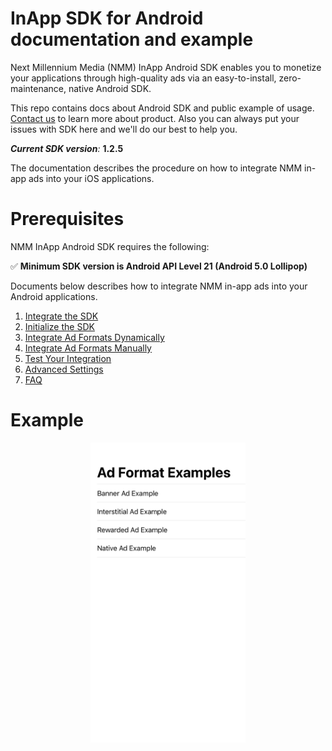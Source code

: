# InApp SDK for Android documentation and example

Next Millennium Media (NMM) InApp Android SDK enables you to monetize your applications through
high-quality ads via an easy-to-install, zero-maintenance, native Android SDK.

This repo contains docs about Android SDK and public example of
usage. [Contact us](https://nextmillennium.io/) to learn more about product. Also you can always put
your issues with SDK here and we'll do our best to help you.

***Current SDK version**:* **1.2.5**

The documentation describes the procedure on how to integrate NMM in-app ads into your iOS
applications.

# Prerequisites

NMM InApp Android SDK requires the following:

✅ **Minimum SDK version is Android API Level 21 (Android 5.0 Lollipop)**
<!-- Add additional requirements here if applicable. -->

Documents below describes how to integrate NMM in-app ads into your Android applications.
<!-- Check if the links are properly set up -->

1. [Integrate the SDK](https://github.com/nextmillenniummedia/inapp-android-example/blob/main/docs/Integrate.md)
2. [Initialize the SDK](https://github.com/nextmillenniummedia/inapp-android-example/blob/main/docs/Initialize.md)
3. [Integrate Ad Formats Dynamically](https://github.com/nextmillenniummedia/inapp-android-example/blob/main/docs/Dynamic.md)
4. [Integrate Ad Formats Manually](https://github.com/nextmillenniummedia/inapp-android-example/blob/main/docs/Manual.md)
5. [Test Your Integration](https://github.com/nextmillenniummedia/inapp-android-example/blob/main/docs/Test.md)
6. [Advanced Settings](https://github.com/nextmillenniummedia/inapp-android-example/blob/main/docs/Advanced_Settings.md)
7. [FAQ](https://github.com/nextmillenniummedia/inapp-android-example/blob/main/docs/FAQ.md)

# Example

<!-- Add description of an example -->

<!-- Add information on how to install example -->


<!-- Add screenshot of how the main screen -->
<p align="center">
<img src="https://github.com/nextmillenniummedia/inapp-ios-example/blob/main/docs/images/formats_view.jpg" height="480">
</p>